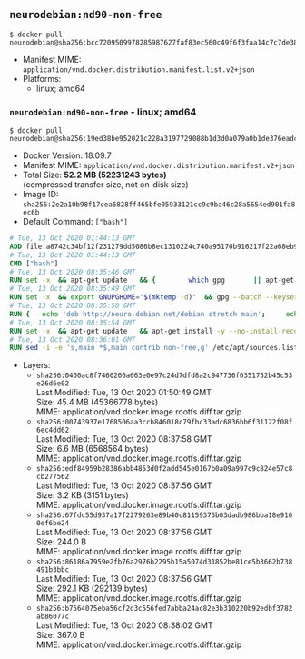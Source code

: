 ## `neurodebian:nd90-non-free`

```console
$ docker pull neurodebian@sha256:bcc7209509978285987627faf83ec560c49f6f3faa14c7c7de381432f550ca0d
```

-	Manifest MIME: `application/vnd.docker.distribution.manifest.list.v2+json`
-	Platforms:
	-	linux; amd64

### `neurodebian:nd90-non-free` - linux; amd64

```console
$ docker pull neurodebian@sha256:19ed38be952021c228a3197729088b1d3d0a079a0b1de376eadc871ed874ec3d
```

-	Docker Version: 18.09.7
-	Manifest MIME: `application/vnd.docker.distribution.manifest.v2+json`
-	Total Size: **52.2 MB (52231243 bytes)**  
	(compressed transfer size, not on-disk size)
-	Image ID: `sha256:2e2a10b98f17cea6828ff465bfe05933121cc9c9ba46c28a5654ed901fa8ec6b`
-	Default Command: `["bash"]`

```dockerfile
# Tue, 13 Oct 2020 01:44:13 GMT
ADD file:a8742c34bf12f231279dd5086b8ec1310224c740a95170b916217f22a68eb9a7 in / 
# Tue, 13 Oct 2020 01:44:13 GMT
CMD ["bash"]
# Tue, 13 Oct 2020 08:35:46 GMT
RUN set -x 	&& apt-get update 	&& { 		which gpg 		|| apt-get install -y --no-install-recommends gnupg 	; } 	&& { 		gpg --version | grep -q '^gpg (GnuPG) 1\.' 		|| apt-get install -y --no-install-recommends dirmngr 	; } 	&& rm -rf /var/lib/apt/lists/*
# Tue, 13 Oct 2020 08:35:49 GMT
RUN set -x 	&& export GNUPGHOME="$(mktemp -d)" 	&& gpg --batch --keyserver ha.pool.sks-keyservers.net --recv-keys DD95CC430502E37EF840ACEEA5D32F012649A5A9 	&& gpg --batch --export DD95CC430502E37EF840ACEEA5D32F012649A5A9 > /etc/apt/trusted.gpg.d/neurodebian.gpg 	&& rm -rf "$GNUPGHOME" 	&& apt-key list | grep neurodebian
# Tue, 13 Oct 2020 08:35:50 GMT
RUN { 	echo 'deb http://neuro.debian.net/debian stretch main'; 	echo 'deb http://neuro.debian.net/debian data main'; 	echo '#deb-src http://neuro.debian.net/debian-devel stretch main'; } > /etc/apt/sources.list.d/neurodebian.sources.list
# Tue, 13 Oct 2020 08:35:54 GMT
RUN set -x 	&& apt-get update 	&& apt-get install -y --no-install-recommends neurodebian-freeze eatmydata 	&& ln -s /usr/bin/eatmydata /usr/local/bin/apt-get 	&& rm -rf /var/lib/apt/lists/*
# Tue, 13 Oct 2020 08:36:01 GMT
RUN sed -i -e 's,main *$,main contrib non-free,g' /etc/apt/sources.list.d/neurodebian.sources.list /etc/apt/sources.list
```

-	Layers:
	-	`sha256:0400ac8f7460260a663e0e97c24d7dfd8a2c947736f0351752b45c53e26d6e02`  
		Last Modified: Tue, 13 Oct 2020 01:50:49 GMT  
		Size: 45.4 MB (45366778 bytes)  
		MIME: application/vnd.docker.image.rootfs.diff.tar.gzip
	-	`sha256:00743937e1768506aa3ccb846018c79fbc33adc6836bb6f31122f08f6ec4dd62`  
		Last Modified: Tue, 13 Oct 2020 08:37:58 GMT  
		Size: 6.6 MB (6568564 bytes)  
		MIME: application/vnd.docker.image.rootfs.diff.tar.gzip
	-	`sha256:edf84959b28386abb4853d0f2add545e0167b0a09a997c9c824e57c8cb277562`  
		Last Modified: Tue, 13 Oct 2020 08:37:56 GMT  
		Size: 3.2 KB (3151 bytes)  
		MIME: application/vnd.docker.image.rootfs.diff.tar.gzip
	-	`sha256:67fdc55d937a17f2279263e89b40c81159375b03dadb986bba18e9160ef6be24`  
		Last Modified: Tue, 13 Oct 2020 08:37:56 GMT  
		Size: 244.0 B  
		MIME: application/vnd.docker.image.rootfs.diff.tar.gzip
	-	`sha256:86186a7959e2fb76a2976b2295b15a5074d31852be81ce5b3662b738491b3bbc`  
		Last Modified: Tue, 13 Oct 2020 08:37:56 GMT  
		Size: 292.1 KB (292139 bytes)  
		MIME: application/vnd.docker.image.rootfs.diff.tar.gzip
	-	`sha256:b7564075eba56cf2d3c556fed7abba24ac82e3b310220b92edbf3782ab86077c`  
		Last Modified: Tue, 13 Oct 2020 08:38:02 GMT  
		Size: 367.0 B  
		MIME: application/vnd.docker.image.rootfs.diff.tar.gzip
